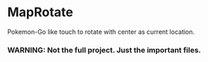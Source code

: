 # MapRotate

Pokemon-Go like touch to rotate with center as current location.

### WARNING: Not the full project. Just the important files.
